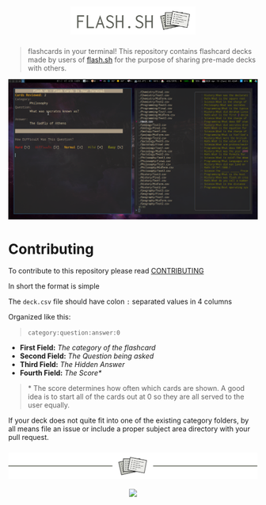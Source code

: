 <!-- Header & Preview Image -->
<h1 align="center">
<img src="/img/flashheader.png" height="50%" width="50%">
</h1>

<!-- Description -->
> flashcards in your terminal! This repository contains flashcard decks made by users of [flash.sh](https://github.com/tallguyjenks/flash.sh) for the purpose of sharing pre-made decks with others.

![Preview of flash.sh](./img/flash_preview.png)

# Contributing

To contribute to this repository please read [CONTRIBUTING](./CONTRIBUTING.md)

In short the format is simple

The `deck.csv` file should have colon `:` separated values in 4 columns

Organized like this:

> `category:question:answer:0`

- **First Field:** _The category of the flashcard_
- **Second Field:** _The Question being asked_
- **Third Field:** _The Hidden Answer_
- **Fourth Field:** _The Score*_

> \* The score determines how often which cards are shown. A good idea is to start all of the cards out at 0 so they are all served to the user equally.

If your deck does not quite fit into one of the existing category folders, by all means file an issue or include a proper subject area directory with your pull request.

<!-- Footer Image -->
<h3 align="center">
<img src="/img/flashfooter.png">
</h3>

<!-- Shields -->
<p align="center"><a href="https://github.com/tallguyjenks/Flash-Decks/blob/master/LICENSE"><img src="https://img.shields.io/static/v1.svg?style=flat-square&label=License&message=MIT&logoColor=eceff4&logo=github&colorA=black&colorB=green"/></a></p>
